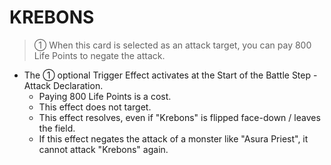 
# KREBONS  
> ① When this card is selected as an attack target, you can pay 800 Life Points to negate the attack.

*   The ① optional Trigger Effect activates at the Start of the Battle Step - Attack Declaration.
    *   Paying 800 Life Points is a cost.
    *   This effect does not target.
    *   This effect resolves, even if "Krebons" is flipped face-down / leaves the field.
    *   If this effect negates the attack of a monster like "Asura Priest", it cannot attack "Krebons" again.

  